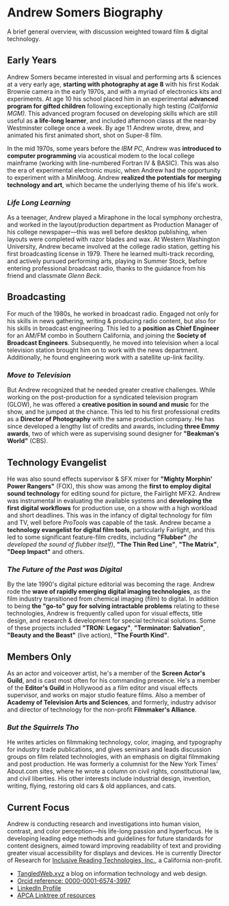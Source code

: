 # Andrew Somers Biography
A brief general overview, with discussion weighted toward film & digital technology.

## Early Years
Andrew Somers became interested in visual and performing arts & sciences at a very early age, **starting with photography at age 8** with his first Kodak Brownie camera in the early 1970s, and with a myriad of electronics kits and experiments. At age 10 his school placed him in an experimental **advanced program for gifted children** following exceptionally high testing _(California MGM)_. This advanced program focused on developing skills which are still useful as **a life-long learner**, and included afternoon classs at the near-by Westminster college once a week. By age 11 Andrew wrote, drew, and animated his first animated short, shot on Super-8 film.

In the mid 1970s, some years before the _IBM PC_, Andrew was **introduced to computer programming** via acoustical modem to the local college mainframe (working with line-numbered Fortran IV & BASIC). This was also the era of experimental electronic music, when Andrew had the opportunity to experiment with a MiniMoog. Andrew **realized the potentials for merging technology and art**, which became the underlying theme of his life's work.

### _Life Long Learning_
As a teenager, Andrew played a Miraphone in the local symphony orchestra, and worked in the layout/production department as Production Manager of his college newspaper—this was well before desktop publishing, when layouts were completed with razor blades and wax. At Western Washington University, Andrew became involved at the college radio station, getting his first broadcasting license in 1979. There he learned multi-track recording, and actively pursued performing arts, playing in Summer Stock, before entering professional broadcast radio, thanks to the guidance from his friend and classmate _Glenn Beck_.

## Broadcasting
For much of the 1980s, he worked in broadcast radio. Engaged not only for his skills in news gathering, writing & producing radio content, but also for his skills in broadcast engineering. This led to a **position as Chief Engineer** for an AM/FM combo in Southern California, and joining the **Society of Broadcast Engineers**. Subsequently, he moved into television when a local television station brought him on to work with the news department. Additionally, he found engineering work with a satellite up-link facility.

### _Move to Television_
But Andrew recognized that he needed greater creative challenges. While working on the post-production for a syndicated television program (GLOW), he was offered a **creative position in sound and music** for the show, and he jumped at the chance. This led to his first professional credits as a **Director of Photography** with the same production company. He has since developed a lengthy list of credits and awards, including **three Emmy awards**, two of which were as supervising sound designer for **"Beakman's World"** (CBS).

## Technology Evangelist
He was also sound effects supervisor & SFX mixer for **"Mighty Morphin' Power Rangers"** (FOX), this show was among the **first to employ digital sound technology** for editing sound for picture, the Fairlight MFX2. Andrew was instrumental in evaluating the available systems and **developing the first digital workflows** for production use, on a show with a high workload and short deadlines. This was in the infancy of digital technology for film and TV, well before _ProTools_ was capable of the task. Andrew became a **technology evangelist for digital film tools**, particularly Fairlight, and this led to some significant feature-film credits, including **"Flubber"** _(he developed the sound of flubber itself)_, **"The Thin Red Line"**, **"The Matrix"**, **"Deep Impact"** and others.

### _The Future of the Past was Digital_
By the late 1990's digital picture editorial was becoming the rage. Andrew rode the **wave of rapidly emerging digital imaging technologies**, as the film industry transitioned from chemical imaging (film) to digital. In addition to being **the "go-to" guy for solving intractable problems** relating to these technologies, Andrew is frequently called upon for visual effects, title design, and research & development for special technical solutions. Some of these projects included **"TRON: Legacy"**, **"Terminator: Salvation"**, **"Beauty and the Beast"** (live action), **"The Fourth Kind"**.

## Members Only
As an actor and voiceover artist, he's a member of the **Screen Actor's Guild**, and is cast most often for his commanding presence. He's a member of the **Editor's Guild** in Hollywood as a film editor and visual effects supervisor, and works on major studio feature films. Also a member of **Academy of Television Arts and Sciences**, and formerly, industry advisor and director of technology for the non-profit **Filmmaker's Alliance**.

### _But the Squirrels Tho_
He writes articles on filmmaking technology, color, imaging, and typography for industry trade publications, and gives seminars and leads discussion groups on film related technologies, with an emphasis on digital filmmaking and post production. He was formerly a columnist for the New York Times' About.com sites, where he wrote a column on civil rights, constitutional law, and civil liberties. His other interests include industrial design, invention, writing, flying, restoring old cars & old appliances, and cats.

## Current Focus
Andrew is conducting research and investigations into human vision, contrast, and color perception—his life-long passion and hyperfocus. He is developing leading edge methods and guidelines for future standards for content designers, aimed toward improving readability of text and providing greater visual accessibility for displays and devices. He is currently Director of Research for [Inclusive Reading Technologies, Inc.][1], a California non-profit. 
- [TangledWeb.xyz][2] a blog on information technology and web design.
- [Orcid reference: 0000-0001-6574-3997][3]
- [LinkedIn Profile][4]
- [APCA Linktree of resources][5]


[1]: https://readtech.org/ARC/
[2]: https://tangledweb.xyz
[3]: https://orcid.org/0000-0001-6574-3997
[4]: https://www.linkedin.com/in/andrew-m-somers/
[5]: https://linktr.ee/Myndex/
